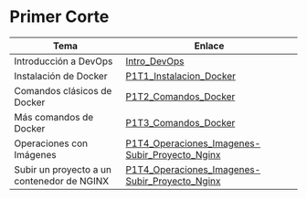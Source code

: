 # Primer Corte

| Tema                        | Enlace                                                       |
| --------------------------- | ------------------------------------------------------------ |
| Introducción a DevOps       | [Intro_DevOps](./Intro_DevOps/README.md)                     |
| Instalación de Docker       | [P1T1_Instalacion_Docker](P1T1_Instalacion_Docker/README.md) |
| Comandos clásicos de Docker | [P1T2_Comandos_Docker](P1T2_Comandos_Docker/README.md)       |
| Más comandos de Docker      | [P1T3_Comandos_Docker](P1T3_Comandos_Docker_2/README.md)     |
| Operaciones con Imágenes | [P1T4_Operaciones_Imagenes-Subir_Proyecto_Nginx](P1T4_Operaciones_Imagenes-Subir_Proyecto_NGINX/README.md) |
| Subir un proyecto a un contenedor de NGINX | [P1T4_Operaciones_Imagenes-Subir_Proyecto_Nginx](P1T4_Operaciones_Imagenes-Subir_Proyecto_NGINX/README.md) |
